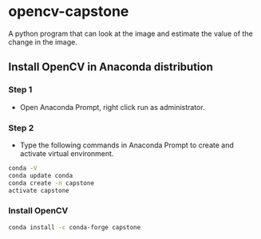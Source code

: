 # opencv-capstone
A python program that can look at the image and estimate the value of the change in the image.

## Install OpenCV in Anaconda distribution
### Step 1 
  - Open Anaconda Prompt, right click run as administrator.

### Step 2 
  - Type the following commands in Anaconda Prompt to create and activate virtual environment.
  
```sh
conda -V
conda update conda
conda create -n capstone
activate capstone
```

### Install OpenCV
```sh
conda install -c conda-forge capstone
```
